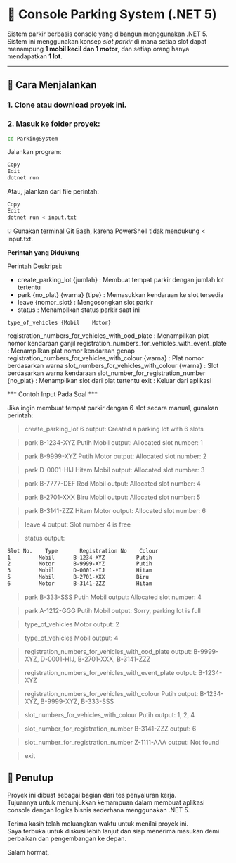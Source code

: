 # 🚗 Console Parking System (.NET 5)

Sistem parkir berbasis console yang dibangun menggunakan .NET 5. Sistem ini menggunakan konsep *slot parkir* di mana setiap slot dapat menampung **1 mobil kecil dan 1 motor**, dan setiap orang hanya mendapatkan **1 lot**.

---

## 🔧 Cara Menjalankan

### 1. Clone atau download proyek ini.

### 2. Masuk ke folder proyek:
```bash
cd ParkingSystem
```

Jalankan program:
```bash
Copy
Edit
dotnet run
```
Atau, jalankan dari file perintah:

```bash
Copy
Edit
dotnet run < input.txt
```
💡 Gunakan terminal Git Bash, karena PowerShell tidak mendukung < input.txt.

**Perintah yang Didukung**

Perintah	Deskripsi:

- create_parking_lot {jumlah}	: Membuat tempat parkir dengan jumlah lot tertentu
- park {no_plat} {warna} {tipe}	: Memasukkan kendaraan ke slot tersedia
- leave {nomor_slot}	: Mengosongkan slot parkir
- status	: Menampilkan status parkir saat ini

`type_of_vehicles {Mobil	Motor}`

registration_numbers_for_vehicles_with_ood_plate	   : Menampilkan plat nomor kendaraan ganjil
registration_numbers_for_vehicles_with_event_plate	   : Menampilkan plat nomor kendaraan genap
registration_numbers_for_vehicles_with_colour {warna}  : Plat nomor berdasarkan warna
slot_numbers_for_vehicles_with_colour {warna}	       : Slot berdasarkan warna kendaraan
slot_number_for_registration_number {no_plat}	       : Menampilkan slot dari plat tertentu
exit	                                               : Keluar dari aplikasi

*** Contoh Input Pada Soal ***

Jika ingin membuat tempat parkir dengan 6 slot secara manual, gunakan perintah:
> create_parking_lot 6
>output: Created a parking lot with 6 slots

> park B-1234-XYZ Putih Mobil
>output: Allocated slot number: 1

> park B-9999-XYZ Putih Motor
>output: Allocated slot number: 2

> park D-0001-HIJ Hitam Mobil
>output: Allocated slot number: 3

> park B-7777-DEF Red Mobil
>output: Allocated slot number: 4

> park B-2701-XXX Biru Mobil
>output: Allocated slot number: 5

> park B-3141-ZZZ Hitam Motor
>output: Allocated slot number: 6

> leave 4
>output: Slot number 4 is free

> status
>output: 
```bash
Slot No.    Type       Registration No    Colour
1         Mobil      B-1234-XYZ          Putih
2         Motor      B-9999-XYZ          Putih
3         Mobil      D-0001-HIJ          Hitam
5         Mobil      B-2701-XXX          Biru
6         Motor      B-3141-ZZZ          Hitam
```
> park B-333-SSS Putih Mobil
>output: Allocated slot number: 4

> park A-1212-GGG Putih Mobil
>output: Sorry, parking lot is full

> type_of_vehicles Motor
>output: 2

> type_of_vehicles Mobil
>output: 4

> registration_numbers_for_vehicles_with_ood_plate
>output: B-9999-XYZ, D-0001-HIJ, B-2701-XXX, B-3141-ZZZ

> registration_numbers_for_vehicles_with_event_plate
>output: B-1234-XYZ

> registration_numbers_for_vehicles_with_colour Putih
>output: B-1234-XYZ, B-9999-XYZ, B-333-SSS

> slot_numbers_for_vehicles_with_colour Putih
>output: 1, 2, 4

> slot_number_for_registration_number B-3141-ZZZ
>output: 6

> slot_number_for_registration_number Z-1111-AAA
>output: Not found

> exit

## 🙏 Penutup

Proyek ini dibuat sebagai bagian dari tes penyaluran kerja.  
Tujuannya untuk menunjukkan kemampuan dalam membuat aplikasi console dengan logika bisnis sederhana menggunakan .NET 5.  

Terima kasih telah meluangkan waktu untuk menilai proyek ini.  
Saya terbuka untuk diskusi lebih lanjut dan siap menerima masukan demi perbaikan dan pengembangan ke depan.

Salam hormat,  
